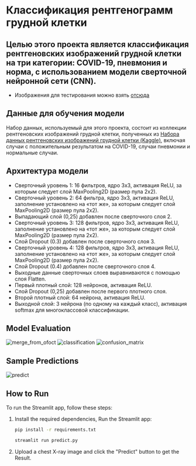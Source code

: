 # Классификация рентгенограмм грудной клетки
## Целью этого проекта является классификация рентгеновских изображений грудной клетки на три категории: COVID-19, пневмония и норма, с использованием модели сверточной нейронной сети (CNN).

* Изображения для тестирования можно взять [отсюда](https://github.com/UzunDemir/Chest_X-Ray_Classification/tree/main/Test_images)

## Данные для обучения модели
Набор данных, используемый для этого проекта, состоит из коллекции рентгеновских изображений грудной клетки, полученных из [Набора данных рентгеновских изображений грудной клетки (Kaggle)](https://www.kaggle.com/datasets/pranavraikokte/covid19-image-dataset), включая случаи с положительным результатом на COVID-19, случаи пневмонии и нормальные случаи.

## Архитектура модели
* Сверточный уровень 1: 16 фильтров, ядро ​​3x3, активация ReLU, за которым следует слой MaxPooling2D (размер пула 2x2).
* Сверточный уровень 2: 64 фильтра, ядро ​​3x3, активация ReLU, заполнение установлено на «тот же», за которым следует слой MaxPooling2D (размер пула 2x2).
* Выпадающий слой (0,25) добавлен после сверточного слоя 2.
* Сверточный уровень 3: 128 фильтров, ядро ​​3x3, активация ReLU, заполнение установлено на «тот же», за которым следует слой MaxPooling2D (размер пула 2x2).
* Слой Dropout (0.3) добавлен после сверточного слоя 3.
* Сверточный уровень 4: 128 фильтров, ядро ​​3x3, активация ReLU, заполнение установлено на «тот же», за которым следует слой MaxPooling2D (размер пула 2x2).
* Слой Dropout (0.4) добавлен после сверточного слоя 4.
* Выходные данные сверточных слоев выравниваются с помощью слоя Flatten.
* Первый плотный слой: 128 нейронов, активация ReLU.
* Слой Dropout (0,25) добавлен после первого плотного слоя.
* Второй плотный слой: 64 нейрона, активация ReLU.
* Выходной слой: 3 нейрона (по одному на каждый класс), активация softmax для многоклассовой классификации.

## Model Evaluation
![merge_from_ofoct](https://user-images.githubusercontent.com/97530517/231857828-bfd7ce92-2b2c-456f-a339-534a87d8da69.jpg)
![classification](https://user-images.githubusercontent.com/97530517/231857615-47340376-1d2d-4918-b2e6-f141b56273ce.PNG)
![confusion_matrix](https://user-images.githubusercontent.com/97530517/231857703-a2c9aac9-f217-4095-b63d-6145e7b95de8.PNG)

## Sample Predictions
![predict](https://user-images.githubusercontent.com/97530517/231856798-74574e8d-fb31-45b0-a681-b9579900924d.jpg)

## How to Run

To run the Streamlit app, follow these steps:

1. Install the required dependencies, Run the Streamlit app:

   ```bash
   pip install -r requirements.txt

   streamlit run predict.py
3. Upload a chest X-ray image and click the "Predict" button to get the Result.
